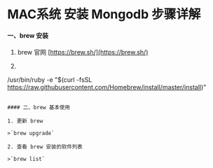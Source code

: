 # MAC系统 安装 Mongodb 步骤详解

#### 一、brew 安装

1. brew 官网 [https://brew.sh/](https://brew.sh/)
2. ```
  /usr/bin/ruby -e "$(curl -fsSL https://raw.githubusercontent.com/Homebrew/install/master/install)"
  ```

#### 二、brew 基本使用

1. 更新 brew

>`brew upgrade`

2. 查看 brew 安装的软件列表

>`brew list`

  
